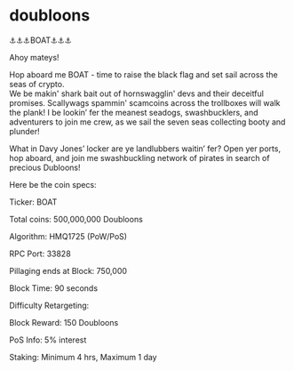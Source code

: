 # doubloons

⚓⚓⚓BOAT⚓⚓⚓


Ahoy mateys! 

Hop aboard me BOAT - time to raise the black flag and set sail across the seas of crypto.  
We be makin' shark bait out of hornswagglin' devs and their deceitful promises. 
Scallywags spammin' scamcoins across the trollboxes
will walk the plank!  I be lookin’ fer the meanest seadogs, swashbucklers, and adventurers to join me crew, 
as we sail the seven seas collecting booty and plunder!  

What in Davy Jones’ locker are ye landlubbers waitin’ fer? 
Open yer ports, hop aboard, and join me swashbuckling network of pirates in search of precious Dubloons!

Here be the coin specs:

Ticker: BOAT

Total coins: 500,000,000 Doubloons

Algorithm: HMQ1725 (PoW/PoS)

RPC Port: 33828

Pillaging ends at Block: 750,000

Block Time: 90 seconds

Difficulty Retargeting:

Block Reward: 150 Doubloons

PoS Info: 5% interest

Staking: Minimum 4 hrs, Maximum 1 day

